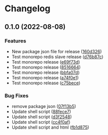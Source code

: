 # Changelog

## 0.1.0 (2022-08-08)


### Features

* New package json file for release ([160d326](https://github.com/abhishekshukla247/guestbook-gitops/commit/160d326a043da10b559640edb5e5bc7bbdb26240))
* Test monorepo redis slave release ([d76b87c](https://github.com/abhishekshukla247/guestbook-gitops/commit/d76b87c680279f3418e852efb118e43573eb0687))
* Test monorepo release ([e69f73d](https://github.com/abhishekshukla247/guestbook-gitops/commit/e69f73dfaaab81125f8c95f83f5c16e9bc7a32b4))
* Test monorepo release ([8516664](https://github.com/abhishekshukla247/guestbook-gitops/commit/85166647c89c320d4e4857be1874d9f6ffe99f64))
* Test monorepo release ([bbfa07d](https://github.com/abhishekshukla247/guestbook-gitops/commit/bbfa07dc960c543437a2e441bf12ec01bb787c78))
* Test monorepo release ([a74f0e1](https://github.com/abhishekshukla247/guestbook-gitops/commit/a74f0e1a06715f162032de11440d5a7890aca53a))
* Test monorepo release ([c75bece](https://github.com/abhishekshukla247/guestbook-gitops/commit/c75becefb5610a8907d4d08c445d81572dc56540))


### Bug Fixes

* remove package json ([07f13b5](https://github.com/abhishekshukla247/guestbook-gitops/commit/07f13b59ff99295e3a73559f7c5ea03ee6ede380))
* Update shell script ([88fece7](https://github.com/abhishekshukla247/guestbook-gitops/commit/88fece7d038559bae2613e4a8bf0e1185e5ad5fb))
* Update shell script ([d3f2548](https://github.com/abhishekshukla247/guestbook-gitops/commit/d3f2548bd1adee072d4011e18d5d8dfcda903abe))
* Update shell script ([cc4f0af](https://github.com/abhishekshukla247/guestbook-gitops/commit/cc4f0afd4d9443ee7044c29def4b753e99568db3))
* Update shell script and html ([fb1d875](https://github.com/abhishekshukla247/guestbook-gitops/commit/fb1d875997574ce3bdcabb930cf06f3127de173e))
